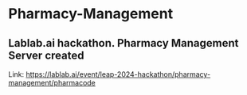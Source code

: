 # Pharmacy-Management

## Lablab.ai hackathon. Pharmacy Management Server created

Link: https://lablab.ai/event/leap-2024-hackathon/pharmacy-management/pharmacode

